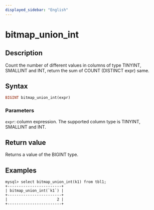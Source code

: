 ```yaml
---
displayed_sidebar: "English"
---
```


# bitmap_union_int

## Description

Count the number of different values ​​in columns of type TINYINT, SMALLINT and INT, return the sum of COUNT (DISTINCT expr) same.

## Syntax

```Haskell
BIGINT bitmap_union_int(expr)
```

### Parameters

`expr`: column expression. The supported column type is TINYINT, SMALLINT and INT.

## Return value

Returns a value of the BIGINT type.

## Examples

```Plaintext
mysql> select bitmap_union_int(k1) from tbl1;
+------------------------+
| bitmap_union_int(`k1`) |
+------------------------+
|                      2 |
+------------------------+
```
